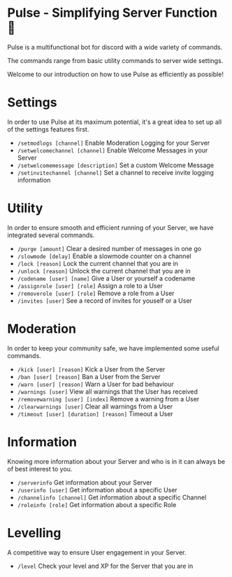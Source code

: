 # Pulse - Simplifying Server Function 📘
Pulse is a multifunctional bot for discord with a wide variety of commands.

The commands range from basic utility commands to server wide settings.

Welcome to our introduction on how to use Pulse as efficiently as possible!

# Settings
In order to use Pulse at its maximum potential, it's a great idea to set up all of the settings features first.
- `/setmodlogs [channel]` Enable Moderation Logging for your Server
- `/setwelcomechannel [channel]` Enable Welcome Messages in your Server
- `/setwelcomemessage [description]` Set a custom Welcome Message
- `/setinvitechannel [channel]` Set a channel to receive invite logging information

# Utility
In order to ensure smooth and efficient running of your Server, we have integrated several commands.
- `/purge [amount]` Clear a  desired number of messages in one go
- `/slowmode [delay]` Enable a slowmode counter on a channel
- `/lock [reason]` Lock the current channel that you are in
- `/unlock [reason]` Unlock the current channel that you are in
- `/codename [user] [name]` Give a User or yourself a codename
- `/assignrole [user] [role]` Assign a role to a User
- `/removerole [user] [role]` Remove a role from a User
- `/invites [user]` See a record of invites for youself or a User

# Moderation
In order to keep your community safe, we have implemented some useful commands.
- `/kick [user] [reason]` Kick a User from the Server
- `/ban [user] [reason]` Ban a User from the Server
- `/warn [user] [reason]` Warn a User for bad behaviour
- `/warnings [user]` View all warnings that the User has received
- `/removewarning [user] [index]` Remove a warning from a User
- `/clearwarnings [user]` Clear all warnings from a User
- `/timeout [user] [duration] [reason]` Timeout a User

# Information
Knowing more information about your Server and who is in it can always be of best interest to you.
- `/serverinfo` Get information about your Server
- `/userinfo [user]` Get information about a specific User
- `/channelinfo [channel]` Get information about a specific Channel
- `/roleinfo [role]` Get information about a specific Role

# Levelling
A competitive way to ensure User engagement in your Server.
- `/level` Check your level and XP for the Server that you are in
